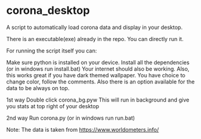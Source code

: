 # corona_desktop
A script to automatically load corona data and display in your desktop.

There is an executable(exe) already in the repo. You can directly run it.

For running the script itself you can:

Make sure python is installed on your device.
Install all the dependencies (or in windows run install.bat)
Your internet should also be working.
Also, this works great if you have dark themed wallpaper. You have choice to change color, follow the comments. Also there is an option available for the data to be always on top.

1st way
Double click corona_bg.pyw
This will run in background and give you stats at top right of your desktop

2nd way
Run corona.py (or in windows run run.bat)

Note: The data is taken from https://www.worldometers.info/
